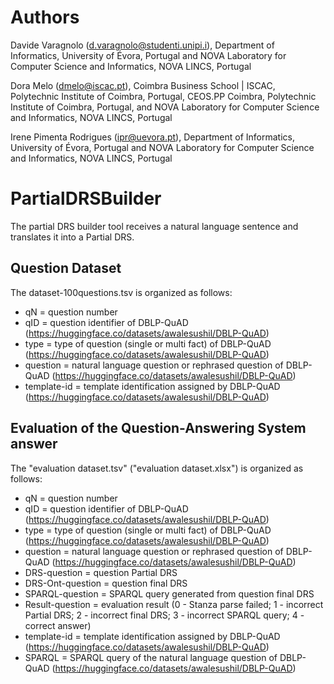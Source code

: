 # Authors
Davide Varagnolo (d.varagnolo@studenti.unipi.i), Department of Informatics, University of Évora, Portugal and NOVA Laboratory for Computer Science and Informatics, NOVA LINCS, Portugal

Dora Melo (dmelo@iscac.pt), Coimbra Business School | ISCAC, Polytechnic Institute of Coimbra, Portugal, CEOS.PP Coimbra, Polytechnic Institute of Coimbra, Portugal, and NOVA Laboratory for Computer Science and Informatics, NOVA LINCS, Portugal

Irene Pimenta Rodrigues (ipr@uevora.pt), Department of Informatics, University of Évora, Portugal and NOVA Laboratory for Computer Science and Informatics, NOVA LINCS, Portugal


# PartialDRSBuilder
The partial DRS builder tool receives a natural language sentence and translates it into a Partial DRS.

## Question Dataset

The dataset-100questions.tsv is organized as follows:
* qN = question number
* qID = question identifier of DBLP-QuAD (https://huggingface.co/datasets/awalesushil/DBLP-QuAD)
* type = type of question (single or multi fact) of DBLP-QuAD (https://huggingface.co/datasets/awalesushil/DBLP-QuAD)
* question = natural language question or rephrased question of DBLP-QuAD (https://huggingface.co/datasets/awalesushil/DBLP-QuAD)
* template-id = template identification assigned by DBLP-QuAD (https://huggingface.co/datasets/awalesushil/DBLP-QuAD)

## Evaluation of the Question-Answering System answer

The "evaluation dataset.tsv" ("evaluation dataset.xlsx") is organized as follows:
* qN = question number
* qID = question identifier of DBLP-QuAD (https://huggingface.co/datasets/awalesushil/DBLP-QuAD)
* type = type of question (single or multi fact) of DBLP-QuAD (https://huggingface.co/datasets/awalesushil/DBLP-QuAD)
* question = natural language question or rephrased question of DBLP-QuAD (https://huggingface.co/datasets/awalesushil/DBLP-QuAD)
* DRS-question = question Partial DRS 
* DRS-Ont-question = question final DRS
* SPARQL-question = SPARQL query generated from question final DRS
* Result-question = evaluation result (0 - Stanza parse failed; 1 - incorrect Partial DRS; 2 - incorrect final DRS; 3 - incorrect SPARQL query; 4 - correct answer)
* template-id = template identification assigned by DBLP-QuAD (https://huggingface.co/datasets/awalesushil/DBLP-QuAD)
* SPARQL = SPARQL query of the natural language question of DBLP-QuAD (https://huggingface.co/datasets/awalesushil/DBLP-QuAD)
